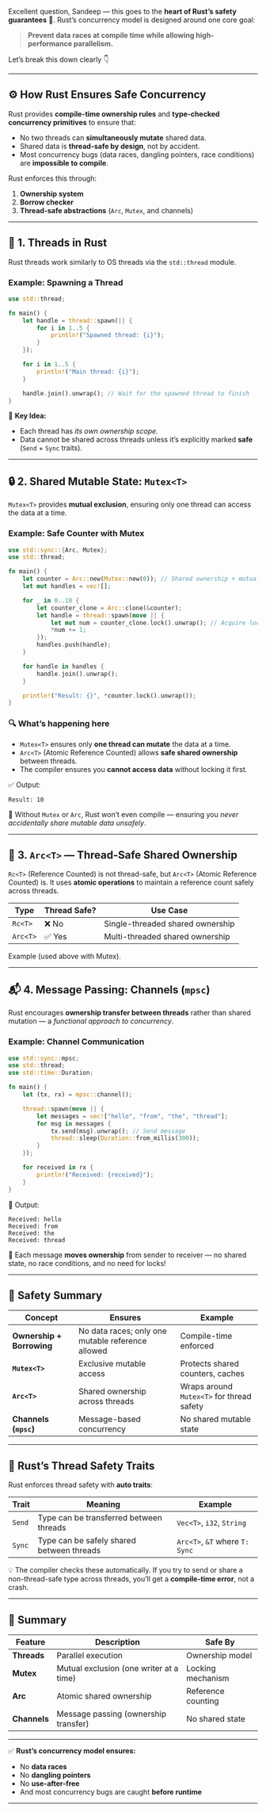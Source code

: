 Excellent question, Sandeep — this goes to the **heart of Rust’s safety guarantees** 🦀.
Rust’s concurrency model is designed around one core goal:

> **Prevent data races at compile time while allowing high-performance parallelism.**

Let’s break this down clearly 👇

---

## ⚙️ How Rust Ensures Safe Concurrency

Rust provides **compile-time ownership rules** and **type-checked concurrency primitives** to ensure that:

* No two threads can **simultaneously mutate** shared data.
* Shared data is **thread-safe by design**, not by accident.
* Most concurrency bugs (data races, dangling pointers, race conditions) are **impossible to compile**.

Rust enforces this through:

1. **Ownership system**
2. **Borrow checker**
3. **Thread-safe abstractions** (`Arc`, `Mutex`, and channels)

---

## 🧵 1. Threads in Rust

Rust threads work similarly to OS threads via the `std::thread` module.

### Example: Spawning a Thread

```rust
use std::thread;

fn main() {
    let handle = thread::spawn(|| {
        for i in 1..5 {
            println!("Spawned thread: {i}");
        }
    });

    for i in 1..5 {
        println!("Main thread: {i}");
    }

    handle.join().unwrap(); // Wait for the spawned thread to finish
}
```

🧠 **Key Idea:**

* Each thread has *its own ownership scope*.
* Data cannot be shared across threads unless it’s explicitly marked **safe** (`Send` + `Sync` traits).

---

## 🔒 2. Shared Mutable State: `Mutex<T>`

`Mutex<T>` provides **mutual exclusion**, ensuring only one thread can access the data at a time.

### Example: Safe Counter with Mutex

```rust
use std::sync::{Arc, Mutex};
use std::thread;

fn main() {
    let counter = Arc::new(Mutex::new(0)); // Shared ownership + mutual exclusion
    let mut handles = vec![];

    for _ in 0..10 {
        let counter_clone = Arc::clone(&counter);
        let handle = thread::spawn(move || {
            let mut num = counter_clone.lock().unwrap(); // Acquire lock
            *num += 1;
        });
        handles.push(handle);
    }

    for handle in handles {
        handle.join().unwrap();
    }

    println!("Result: {}", *counter.lock().unwrap());
}
```

### 🔍 What’s happening here

* `Mutex<T>` ensures only **one thread can mutate** the data at a time.
* `Arc<T>` (Atomic Reference Counted) allows **safe shared ownership** between threads.
* The compiler ensures you **cannot access data** without locking it first.

✅ Output:

```
Result: 10
```

🧠 Without `Mutex` or `Arc`, Rust won’t even compile — ensuring you *never accidentally share mutable data unsafely*.

---

## 🧩 3. `Arc<T>` — Thread-Safe Shared Ownership

`Rc<T>` (Reference Counted) is not thread-safe, but `Arc<T>` (Atomic Reference Counted) is.
It uses **atomic operations** to maintain a reference count safely across threads.

| Type     | Thread Safe? | Use Case                         |
| -------- | ------------ | -------------------------------- |
| `Rc<T>`  | ❌ No         | Single-threaded shared ownership |
| `Arc<T>` | ✅ Yes        | Multi-threaded shared ownership  |

Example (used above with Mutex).

---

## 📬 4. Message Passing: Channels (`mpsc`)

Rust encourages **ownership transfer between threads** rather than shared mutation — a *functional approach to concurrency*.

### Example: Channel Communication

```rust
use std::sync::mpsc;
use std::thread;
use std::time::Duration;

fn main() {
    let (tx, rx) = mpsc::channel();

    thread::spawn(move || {
        let messages = vec!["hello", "from", "the", "thread"];
        for msg in messages {
            tx.send(msg).unwrap(); // Send message
            thread::sleep(Duration::from_millis(300));
        }
    });

    for received in rx {
        println!("Received: {received}");
    }
}
```

📨 Output:

```
Received: hello
Received: from
Received: the
Received: thread
```

🧠 Each message **moves ownership** from sender to receiver —
no shared state, no race conditions, and no need for locks!

---

## 🔰 Safety Summary

| Concept                   | Ensures                                           | Example                                   |
| ------------------------- | ------------------------------------------------- | ----------------------------------------- |
| **Ownership + Borrowing** | No data races; only one mutable reference allowed | Compile-time enforced                     |
| **`Mutex<T>`**            | Exclusive mutable access                          | Protects shared counters, caches          |
| **`Arc<T>`**              | Shared ownership across threads                   | Wraps around `Mutex<T>` for thread safety |
| **Channels (`mpsc`)**     | Message-based concurrency                         | No shared mutable state                   |

---

## 🧠 Rust’s Thread Safety Traits

Rust enforces thread safety with **auto traits**:

| Trait  | Meaning                                   | Example                        |
| ------ | ----------------------------------------- | ------------------------------ |
| `Send` | Type can be transferred between threads   | `Vec<T>`, `i32`, `String`      |
| `Sync` | Type can be safely shared between threads | `Arc<T>`, `&T` where `T: Sync` |

💡 The compiler checks these automatically.
If you try to send or share a non-thread-safe type across threads, you’ll get a **compile-time error**, not a crash.

---

## 🏁 Summary

| Feature      | Description                             | Safe By            |
| ------------ | --------------------------------------- | ------------------ |
| **Threads**  | Parallel execution                      | Ownership model    |
| **Mutex**    | Mutual exclusion (one writer at a time) | Locking mechanism  |
| **Arc**      | Atomic shared ownership                 | Reference counting |
| **Channels** | Message passing (ownership transfer)    | No shared state    |

---

✅ **Rust’s concurrency model ensures:**

* No **data races**
* No **dangling pointers**
* No **use-after-free**
* And most concurrency bugs are caught **before runtime**

---
